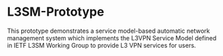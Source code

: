 # L3SM-Prototype
This prototype demonstrates a service model-based automatic network management system which implements the L3VPN Service Model defined in IETF L3SM Working Group to provide L3 VPN services for users.

